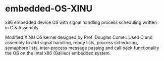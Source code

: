 # embedded-OS-XINU
x86 embedded device OS with signal handling process scheduling written in C &amp; Assembly


Modified XINU OS kernel designed by Prof. Douglas Comer. Used C and assembly to add signal handling, ready lists, process scheduling, 
semaphore lists, inter-process message passing and call back functionality the OS on the Intel x86 (Galileo) embedded system.
